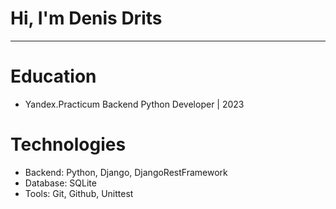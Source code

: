 # Hi, I'm Denis Drits
---
# Education
- Yandex.Practicum Backend Python Developer | 2023
# Technologies
- Backend: Python, Django, DjangoRestFramework
- Database: SQLite
- Tools: Git, Github, Unittest

